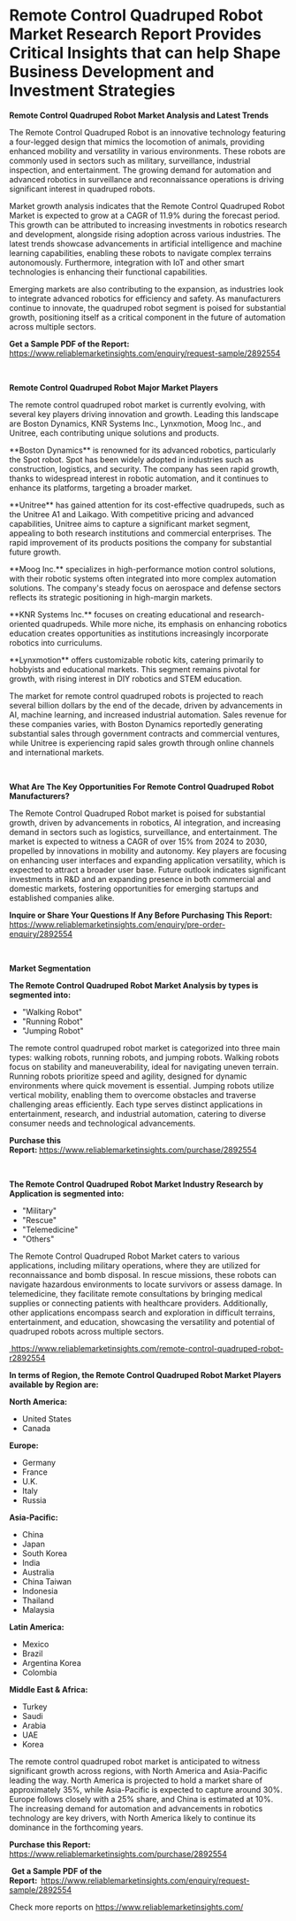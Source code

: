 <p><h1>Remote Control Quadruped Robot Market Research Report Provides Critical Insights that can help Shape Business Development and Investment Strategies</h1></p><p><strong>Remote Control Quadruped Robot Market Analysis and Latest Trends</strong></p>
<p><p>The Remote Control Quadruped Robot is an innovative technology featuring a four-legged design that mimics the locomotion of animals, providing enhanced mobility and versatility in various environments. These robots are commonly used in sectors such as military, surveillance, industrial inspection, and entertainment. The growing demand for automation and advanced robotics in surveillance and reconnaissance operations is driving significant interest in quadruped robots.</p><p>Market growth analysis indicates that the Remote Control Quadruped Robot Market is expected to grow at a CAGR of 11.9% during the forecast period. This growth can be attributed to increasing investments in robotics research and development, alongside rising adoption across various industries. The latest trends showcase advancements in artificial intelligence and machine learning capabilities, enabling these robots to navigate complex terrains autonomously. Furthermore, integration with IoT and other smart technologies is enhancing their functional capabilities.</p><p>Emerging markets are also contributing to the expansion, as industries look to integrate advanced robotics for efficiency and safety. As manufacturers continue to innovate, the quadruped robot segment is poised for substantial growth, positioning itself as a critical component in the future of automation across multiple sectors.</p></p>
<p><strong>Get a Sample PDF of the Report:&nbsp;</strong> <a href="https://www.reliablemarketinsights.com/enquiry/request-sample/2892554?utm_campaign=2532&utm_medium=2&utm_source=Github&utm_content=ia&utm_term=15032025&utm_id=remote-control-quadruped-robot">https://www.reliablemarketinsights.com/enquiry/request-sample/2892554</a></p>
<p>&nbsp;</p>
<p><strong>Remote Control Quadruped Robot Major Market Players</strong></p>
<p><p>The remote control quadruped robot market is currently evolving, with several key players driving innovation and growth. Leading this landscape are Boston Dynamics, KNR Systems Inc., Lynxmotion, Moog Inc., and Unitree, each contributing unique solutions and products.</p><p>**Boston Dynamics** is renowned for its advanced robotics, particularly the Spot robot. Spot has been widely adopted in industries such as construction, logistics, and security. The company has seen rapid growth, thanks to widespread interest in robotic automation, and it continues to enhance its platforms, targeting a broader market.</p><p>**Unitree** has gained attention for its cost-effective quadrupeds, such as the Unitree A1 and Laikago. With competitive pricing and advanced capabilities, Unitree aims to capture a significant market segment, appealing to both research institutions and commercial enterprises. The rapid improvement of its products positions the company for substantial future growth.</p><p>**Moog Inc.** specializes in high-performance motion control solutions, with their robotic systems often integrated into more complex automation solutions. The company's steady focus on aerospace and defense sectors reflects its strategic positioning in high-margin markets.</p><p>**KNR Systems Inc.** focuses on creating educational and research-oriented quadrupeds. While more niche, its emphasis on enhancing robotics education creates opportunities as institutions increasingly incorporate robotics into curriculums.</p><p>**Lynxmotion** offers customizable robotic kits, catering primarily to hobbyists and educational markets. This segment remains pivotal for growth, with rising interest in DIY robotics and STEM education.</p><p>The market for remote control quadruped robots is projected to reach several billion dollars by the end of the decade, driven by advancements in AI, machine learning, and increased industrial automation. Sales revenue for these companies varies, with Boston Dynamics reportedly generating substantial sales through government contracts and commercial ventures, while Unitree is experiencing rapid sales growth through online channels and international markets.</p></p>
<p>&nbsp;</p>
<p><strong>What Are The Key Opportunities For Remote Control Quadruped Robot Manufacturers?</strong></p>
<p><p>The Remote Control Quadruped Robot market is poised for substantial growth, driven by advancements in robotics, AI integration, and increasing demand in sectors such as logistics, surveillance, and entertainment. The market is expected to witness a CAGR of over 15% from 2024 to 2030, propelled by innovations in mobility and autonomy. Key players are focusing on enhancing user interfaces and expanding application versatility, which is expected to attract a broader user base. Future outlook indicates significant investments in R&D and an expanding presence in both commercial and domestic markets, fostering opportunities for emerging startups and established companies alike.</p></p>
<p><strong>Inquire or Share Your Questions If Any Before Purchasing This Report:</strong> <a href="https://www.reliablemarketinsights.com/enquiry/pre-order-enquiry/2892554?utm_campaign=2532&utm_medium=2&utm_source=Github&utm_content=ia&utm_term=15032025&utm_id=remote-control-quadruped-robot">https://www.reliablemarketinsights.com/enquiry/pre-order-enquiry/2892554</a></p>
<p>&nbsp;</p>
<p><strong>Market Segmentation</strong></p>
<p><strong>The Remote Control Quadruped Robot Market Analysis by types is segmented into:</strong></p>
<p><ul><li>"Walking Robot"</li><li>"Running Robot"</li><li>"Jumping Robot"</li></ul></p>
<p><p>The remote control quadruped robot market is categorized into three main types: walking robots, running robots, and jumping robots. Walking robots focus on stability and maneuverability, ideal for navigating uneven terrain. Running robots prioritize speed and agility, designed for dynamic environments where quick movement is essential. Jumping robots utilize vertical mobility, enabling them to overcome obstacles and traverse challenging areas efficiently. Each type serves distinct applications in entertainment, research, and industrial automation, catering to diverse consumer needs and technological advancements.</p></p>
<p><strong>Purchase this Report:&nbsp;</strong><a href="https://www.reliablemarketinsights.com/purchase/2892554?utm_campaign=2532&utm_medium=2&utm_source=Github&utm_content=ia&utm_term=15032025&utm_id=remote-control-quadruped-robot">https://www.reliablemarketinsights.com/purchase/2892554</a></p>
<p>&nbsp;</p>
<p><strong>The Remote Control Quadruped Robot Market Industry Research by Application is segmented into:</strong></p>
<p><ul><li>"Military"</li><li>"Rescue"</li><li>"Telemedicine"</li><li>"Others"</li></ul></p>
<p><p>The Remote Control Quadruped Robot Market caters to various applications, including military operations, where they are utilized for reconnaissance and bomb disposal. In rescue missions, these robots can navigate hazardous environments to locate survivors or assess damage. In telemedicine, they facilitate remote consultations by bringing medical supplies or connecting patients with healthcare providers. Additionally, other applications encompass search and exploration in difficult terrains, entertainment, and education, showcasing the versatility and potential of quadruped robots across multiple sectors.</p></p>
<p><a href="https://www.reliablemarketinsights.com/remote-control-quadruped-robot-r2892554?utm_campaign=2532&utm_medium=2&utm_source=Github&utm_content=ia&utm_term=15032025&utm_id=remote-control-quadruped-robot">&nbsp;https://www.reliablemarketinsights.com/remote-control-quadruped-robot-r2892554</a></p>
<p><strong>In terms of Region, the Remote Control Quadruped Robot Market Players available by Region are:</strong></p>
<p>
    <p> <strong> North America: </strong>
        <ul>
            <li>United States</li>
            <li>Canada</li>
        </ul>
        </p> 
    <p> <strong> Europe: </strong>
        <ul>
            <li>Germany</li>
            <li>France</li>
            <li>U.K.</li>
            <li>Italy</li>
            <li>Russia</li>
        </ul>
        </p> 
    <p> <strong> Asia-Pacific: </strong>
        <ul>
            <li>China</li>
            <li>Japan</li>
            <li>South Korea</li>
            <li>India</li>
            <li>Australia</li>
            <li>China Taiwan</li>
            <li>Indonesia</li>
            <li>Thailand</li>
            <li>Malaysia</li>
        </ul>
        </p> 
    <p> <strong> Latin America: </strong>
        <ul>
            <li>Mexico</li>
            <li>Brazil</li>
            <li>Argentina Korea</li>
            <li>Colombia</li>
        </ul>
        </p> 
    <p> <strong> Middle East & Africa: </strong>
        <ul>
            <li>Turkey</li>
            <li>Saudi</li>
            <li>Arabia</li>
            <li>UAE</li>
            <li>Korea</li>
        </ul>
    </p>
    </p>
<p><p>The remote control quadruped robot market is anticipated to witness significant growth across regions, with North America and Asia-Pacific leading the way. North America is projected to hold a market share of approximately 35%, while Asia-Pacific is expected to capture around 30%. Europe follows closely with a 25% share, and China is estimated at 10%. The increasing demand for automation and advancements in robotics technology are key drivers, with North America likely to continue its dominance in the forthcoming years.</p></p>
<p><strong>Purchase this Report: </strong><a href="https://www.reliablemarketinsights.com/purchase/2892554?utm_campaign=2532&utm_medium=2&utm_source=Github&utm_content=ia&utm_term=15032025&utm_id=remote-control-quadruped-robot">https://www.reliablemarketinsights.com/purchase/2892554</a></p>
<p>&nbsp;<strong>Get a Sample PDF of the Report:&nbsp;&nbsp;</strong><a href="https://www.reliablemarketinsights.com/enquiry/request-sample/2892554?utm_campaign=2532&utm_medium=2&utm_source=Github&utm_content=ia&utm_term=15032025&utm_id=remote-control-quadruped-robot">https://www.reliablemarketinsights.com/enquiry/request-sample/2892554</a></p>
<p><strong></strong></p>
<p>Check more reports on <a href="https://www.reliablemarketinsights.com/?utm_campaign=2532&utm_medium=2&utm_source=Github&utm_content=ia&utm_term=15032025&utm_id=remote-control-quadruped-robot">https://www.reliablemarketinsights.com/</a></p>